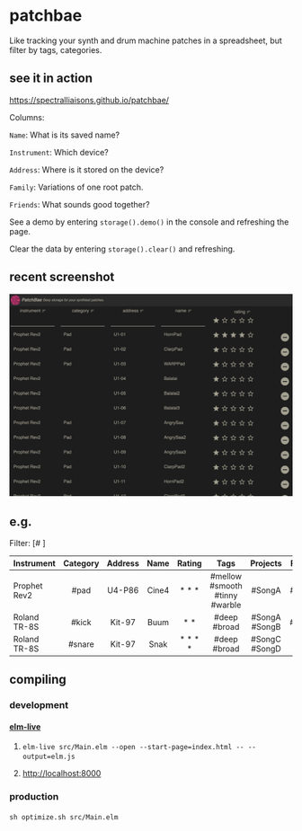# patchbae
Like tracking your synth and drum machine patches in a spreadsheet, but filter by tags, categories.

## see it in action
https://spectralliaisons.github.io/patchbae/

Columns:

`Name`: What is its saved name?

`Instrument`: Which device?

`Address`: Where is it stored on the device?

`Family`: Variations of one root patch.

`Friends`: What sounds good together?

See a demo by entering `storage().demo()` in the console and refreshing the page. 

Clear the data by entering `storage().clear()` and refreshing.

## recent screenshot

![an image examplar](./rsc/proofofconcept1.jpg)

## e.g.
Filter: [#     ]

Instrument | Category | Address | Name | Rating | Tags | Projects | Family | Friends|
|-|:-:|:-:|:-:|:-:|:-:|:-:|:-:|:-:|
| Prophet Rev2 | #pad | U4-P86 | Cine4 | * * * | #mellow #smooth #tinny #warble | #SongA | #Buum | # |
| Roland TR-8S | #kick | Kit-97 | Buum | * * | #deep #broad | #SongA #SongB | #Cine4 | #Snak |
| Roland TR-8S | #snare | Kit-97 | Snak | * * * * | #deep #broad | #SongC #SongD | # | #Buum |

## compiling

### development

#### [elm-live](https://www.elm-live.com/)

1. `elm-live src/Main.elm --open --start-page=index.html -- --output=elm.js`

2. [http://localhost:8000](http://localhost:8000)

### production
 
`sh optimize.sh src/Main.elm`
